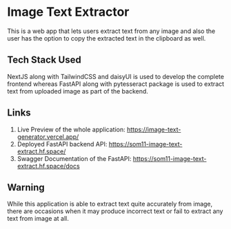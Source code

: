 # Image Text Extractor

This is a web app that lets users extract text from any image and also the user has the option to copy the extracted text in the clipboard as well.

## Tech Stack Used

NextJS along with TailwindCSS and daisyUI is used to develop the complete frontend whereas FastAPI along with pytesseract package is used to extract text from uploaded image as part of the backend.

## Links

1) Live Preview of the whole application: https://image-text-generator.vercel.app/
2) Deployed FastAPI backend API: https://som11-image-text-extract.hf.space/
3) Swagger Documentation of the FastAPI: https://som11-image-text-extract.hf.space/docs

## Warning

While this application is able to extract text quite accurately from image, there are occasions when it may produce incorrect text or fail to extract any text from image at all.
